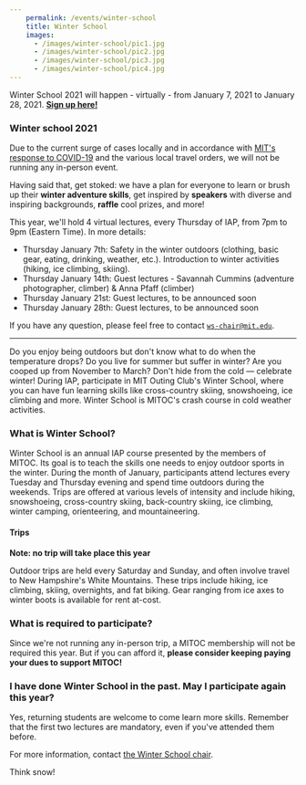 ```yaml
---
    permalink: /events/winter-school
    title: Winter School
    images:
      - /images/winter-school/pic1.jpg
      - /images/winter-school/pic2.jpg
      - /images/winter-school/pic3.jpg
      - /images/winter-school/pic4.jpg
---
```


<div class="jumbotron" markdown="1">

Winter School 2021 will happen - virtually - from January 7, 2021 to January 28, 2021. **[Sign up here!](https://mitoc-trips.mit.edu/trips/1380/)**

</div>

### Winter school 2021

Due to the current surge of cases locally and in accordance with [MIT's response to COVID-19](http://web.mit.edu/covid19/) and the various local travel orders, we will not be running any in-person event.

Having said that, get stoked: we have a plan for everyone to learn or brush up their **winter adventure skills**, get inspired by **speakers** with diverse and inspiring backgrounds, **raffle** cool prizes, and more!

This year, we'll hold 4 virtual lectures, every Thursday of IAP, from 7pm to 9pm (Eastern Time). In more details:
- Thursday January 7th: Safety in the winter outdoors (clothing, basic gear, eating, drinking, weather, etc.). Introduction to winter activities (hiking, ice climbing, skiing).
- Thursday January 14th: Guest lectures - Savannah Cummins (adventure photographer, climber) & Anna Pfaff (climber)
- Thursday January 21st: Guest lectures, to be announced soon
- Thursday January 28th: Guest lectures, to be announced soon

If you have any question, please feel free to contact [`ws-chair@mit.edu`](mailto:ws-chair@mit.edu).

---------------------


Do you enjoy being outdoors but don't know what to do when the temperature drops? Do you live for summer but suffer in winter? Are you cooped up from November to March? Don't hide from the cold — celebrate winter! During IAP, participate in MIT Outing Club's Winter School, where you can have fun learning skills like cross-country skiing, snowshoeing, ice climbing and more. Winter School is MITOC's crash course in cold weather activities.

### What is Winter School?

Winter School is an annual IAP course presented by the members of MITOC. Its goal is to teach the skills one needs to enjoy outdoor sports in the winter. During the month of January, participants attend lectures every Tuesday and Thursday evening and spend time outdoors during the weekends. Trips are offered at various levels of intensity and include hiking, snowshoeing, cross-country skiing, back-country skiing, ice climbing, winter camping, orienteering, and mountaineering.

<!-- ### What is the format?

During IAP, we hold Lectures during the week on Tuesday and Thursday, and go on trips during the weekend.

#### Lectures

Lectures are held every Tuesday and Thursday from 19:00 - 21:00 (7pm - 9pm). This year’s lecture schedule is as follows:

*   **_Mandatory_** 7pm-9pm Tuesday January 7th. Getting Ready for Winter School. MIT room [Room 26-100](https://whereis.mit.edu?q=26-100).
*   **_Mandatory_** 7pm-9pm Thursday January 9th. Basic Skills. MIT room [Room 26-100](https://whereis.mit.edu?q=26-100).
*   7pm-9pm Tuesday January 14th. Winter School Activities. MIT room [Room 26-100](https://whereis.mit.edu?q=26-100).
*   7pm-9pm Thursday January 16th. Special Topics. MIT room [Room 26-100](https://whereis.mit.edu?q=26-100).
*   7pm-9pm Tuesday January 21st. Guest lectures by Philip Carcia and Nick Aiello-Popeo. MIT room [Room 6-120](https://whereis.mit.edu?q=6-120).
*   7pm-9pm Thursday January 23rd. Guest lectures by Andrew Drummond and Hilary McCloy. MIT room [Room 6-120](https://whereis.mit.edu?q=6-120).
*   7pm-9pm Tuesday January 28th. Guest lectures by Lhakpa Sherpa and Lisa MacDonald. MIT room [Room 6-120](https://whereis.mit.edu?q=6-120).
*   7pm-9pm Thursday January 30th. MITOC speakers and Winter School Recap. MIT room [Room 6-120](https://whereis.mit.edu?q=6-120). -->

#### Trips

**Note: no trip will take place this year**

Outdoor trips are held every Saturday and Sunday, and often involve travel to New Hampshire's White Mountains. These trips include hiking, ice climbing, skiing, overnights, and fat biking. Gear ranging from ice axes to winter boots is available for rent at-cost.

### What is required to participate?

Since we're not running any in-person trip, a MITOC membership will not be required this year. But if you can afford it, **please consider keeping paying your dues to support MITOC!**


<!-- In order to participate you simply need to complete three things.

1.  Make sure you are a current [MITOC member](https://mitoc-trips.mit.edu/profile/membership/)
2.  Make sure you have signed the [MITOC waiver](https://mitoc-trips.mit.edu/profile/waiver/)
3.  Attend the two mandatory lectures:
    *   Tuesday January 7th 7pm-9pm MIT Room [Room 26-100](https://whereis.mit.edu?q=26-100)
    *   Thursday January 9th 7pm-9pm MIT [Room 26-100](https://whereis.mit.edu?q=26-100)
    *   We'll give sign in instructions during lecture. -->

<!-- ### I'm going to miss one of the two mandatory lectures. May I still participate?

Unfortunately, there are no exceptions to the first week lecture attendance rule. Because very important safety information is covered, we require that all participants be present at the first two lectures. -->

### I have done Winter School in the past. May I participate again this year?

Yes, returning students are welcome to come learn more skills. Remember that the first two lectures are mandatory, even if you've attended them before.

For more information, contact [the Winter School chair](mailto:ws-chair@mit.edu).

Think snow!

